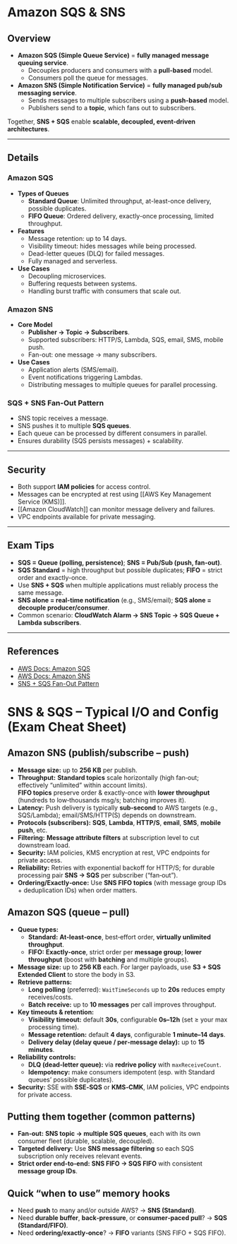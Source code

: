 # **Amazon SQS & SNS**

## **Overview**
- **Amazon SQS (Simple Queue Service)** = **fully managed message queuing service**.  
	- Decouples producers and consumers with a **pull-based** model.  
	- Consumers poll the queue for messages.  
- **Amazon SNS (Simple Notification Service)** = **fully managed pub/sub messaging service**.  
	- Sends messages to multiple subscribers using a **push-based** model. 
	- Publishers send to a **topic**, which fans out to subscribers.  

Together, **SNS + SQS** enable **scalable, decoupled, event-driven architectures**.  

---

## **Details**

### **Amazon SQS**
- **Types of Queues**
	- **Standard Queue**: Unlimited throughput, at-least-once delivery, possible duplicates.  
	- **FIFO Queue**: Ordered delivery, exactly-once processing, limited throughput.  
- **Features**
	- Message retention: up to 14 days.  
	- Visibility timeout: hides messages while being processed.  
	- Dead-letter queues (DLQ) for failed messages.  
	- Fully managed and serverless.  
- **Use Cases**
	- Decoupling microservices.  
	- Buffering requests between systems.  
	- Handling burst traffic with consumers that scale out.  

### **Amazon SNS**
- **Core Model**
	- **Publisher → Topic → Subscribers**.  
	- Supported subscribers: HTTP/S, Lambda, SQS, email, SMS, mobile push.  
	- Fan-out: one message → many subscribers.  
- **Use Cases**
	- Application alerts (SMS/email).  
	- Event notifications triggering Lambdas.  
	- Distributing messages to multiple queues for parallel processing.  

### **SQS + SNS Fan-Out Pattern**
- SNS topic receives a message.  
- SNS pushes it to multiple **SQS queues**.  
- Each queue can be processed by different consumers in parallel.  
- Ensures durability (SQS persists messages) + scalability.  

---

## **Security**
- Both support **IAM policies** for access control.  
- Messages can be encrypted at rest using [[AWS Key Management Service (KMS)]].  
- [[Amazon CloudWatch]] can monitor message delivery and failures.  
- VPC endpoints available for private messaging.  

---

## **Exam Tips**
- **SQS = Queue (polling, persistence)**; **SNS = Pub/Sub (push, fan-out)**.  
- **SQS Standard** = high throughput but possible duplicates; **FIFO** = strict order and exactly-once.  
- Use **SNS + SQS** when multiple applications must reliably process the same message.  
- **SNS alone = real-time notification** (e.g., SMS/email); **SQS alone = decouple producer/consumer**.  
- Common scenario: **CloudWatch Alarm → SNS Topic → SQS Queue + Lambda subscribers**.  

---

## **References**
- [AWS Docs: Amazon SQS](https://docs.aws.amazon.com/sqs/)  
- [AWS Docs: Amazon SNS](https://docs.aws.amazon.com/sns/)  
- [SNS + SQS Fan-Out Pattern](https://docs.aws.amazon.com/sns/latest/dg/sns-sqs-as-subscriber.html)  

# **SNS & SQS – Typical I/O and Config (Exam Cheat Sheet)**

## **Amazon SNS (publish/subscribe – push)**
- **Message size:** up to **256 KB** per publish.
- **Throughput:** **Standard topics** scale horizontally (high fan‑out; effectively “unlimited” within account limits).  
  **FIFO topics** preserve order & exactly-once with **lower throughput** (hundreds to low‑thousands msg/s; batching improves it).
- **Latency:** Push delivery is typically **sub‑second** to AWS targets (e.g., SQS/Lambda); email/SMS/HTTP(S) depends on downstream.
- **Protocols (subscribers):** **SQS**, **Lambda**, **HTTP/S**, **email**, **SMS**, **mobile push**, etc.
- **Filtering:** **Message attribute filters** at subscription level to cut downstream load.
- **Security:** IAM policies, KMS encryption at rest, VPC endpoints for private access.
- **Reliability:** Retries with exponential backoff for HTTP/S; for durable processing pair **SNS → SQS** per subscriber (“fan‑out”).
- **Ordering/Exactly‑once:** Use **SNS FIFO topics** (with message group IDs + deduplication IDs) when order matters.

## **Amazon SQS (queue – pull)**
- **Queue types:**
	- **Standard:** **At‑least‑once**, best‑effort order, **virtually unlimited throughput**.
	- **FIFO:** **Exactly‑once**, strict order per **message group**; **lower throughput** (boost with **batching** and multiple groups).
- **Message size:** up to **256 KB** each. For larger payloads, use **S3 + SQS Extended Client** to store the body in S3.
- **Retrieve patterns:**
	- **Long polling** (preferred): `WaitTimeSeconds` up to **20s** reduces empty receives/costs.
	- **Batch receive:** up to **10 messages** per call improves throughput.
- **Key timeouts & retention:**
	- **Visibility timeout:** default **30s**, configurable **0s–12h** (set ≥ your max processing time).
	- **Message retention:** default **4 days**, configurable **1 minute–14 days**.
	- **Delivery delay (delay queue / per‑message delay):** up to **15 minutes**.
- **Reliability controls:**
	- **DLQ (dead‑letter queue):** via **redrive policy** with `maxReceiveCount`.
	- **Idempotency:** make consumers idempotent (esp. with Standard queues’ possible duplicates).
- **Security:** SSE with **SSE‑SQS** or **KMS‑CMK**, IAM policies, VPC endpoints for private access.
## **Putting them together (common patterns)**
- **Fan‑out:** **SNS topic → multiple SQS queues**, each with its own consumer fleet (durable, scalable, decoupled).
- **Targeted delivery:** Use **SNS message filtering** so each SQS subscription only receives relevant events.
- **Strict order end‑to‑end:** **SNS FIFO → SQS FIFO** with consistent **message group IDs**.

## **Quick “when to use” memory hooks**
- Need **push** to many and/or outside AWS? → **SNS (Standard)**.  
- Need **durable buffer**, **back‑pressure**, or **consumer‑paced pull**? → **SQS (Standard/FIFO)**.  
- Need **ordering/exactly‑once**? → **FIFO** variants (SNS FIFO + SQS FIFO).  